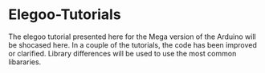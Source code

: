 # Elegoo-Tutorials
The elegoo tutorial presented here for the Mega version of the Arduino will be shocased here. In a couple of the tutorials, 
the code has been improved or clarified. Library differences will be used to use the most common  libararies. 

